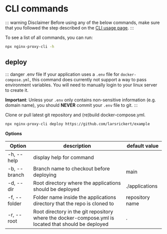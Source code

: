 # CLI commands

::: warning Disclaimer
Before using any of the below commands, make sure that you followed the step described on the [CLI usage page](/cli/usage).
:::

To see a list of all commands, you can run:

```bash
npx nginx-proxy-cli -h
```

## deploy

::: danger .env file
If your application uses a `.env` file for `docker-compose.yml`, this command does currently not support a way to pass environment variables. You will need to manually login to your linux server to create it.

**Important**: Unless your `.env` only contains non-sensitive information (e.g. domain name), you should **NEVER** commit your `.env` file to git.
:::

Clone or pull latest git repository and (re)build docker-compose.yml.

```bash
npx nginx-proxy-cli deploy https://github.com/larsrickert/example
```

**Options**

| Option       | description                                                                                          | default value   |
| ------------ | ---------------------------------------------------------------------------------------------------- | --------------- |
| -h, --help   | display help for command                                                                             |                 |
| -b, --branch | Branch name to checkout before deploying                                                             | main            |
| -d, --dir    | Root directory where the applications should be deployed                                             | ./applications  |
| -f, --folder | Folder name inside the applications directory that the repo is cloned to                             | repository name |
| -r, --root   | Root directory in the git repository where the docker-compose.yml is located that should be deployed | .               |
